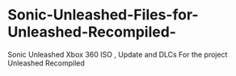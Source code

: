 # Sonic-Unleashed-Files-for-Unleashed-Recompiled-
Sonic Unleashed Xbox 360 ISO , Update and DLCs For the project Unleashed Recompiled

